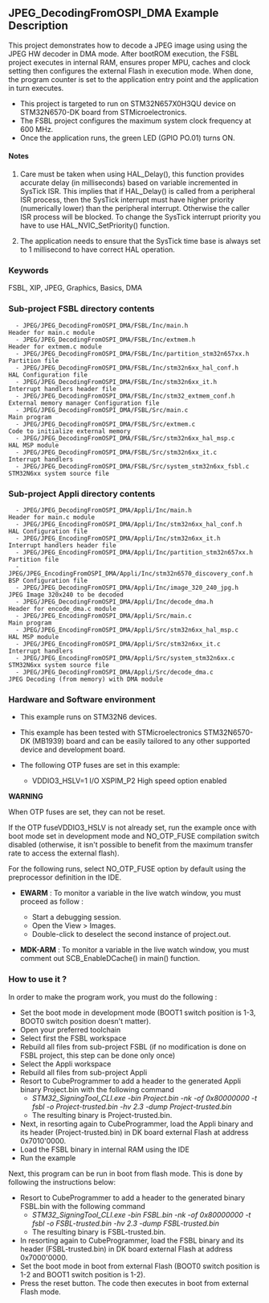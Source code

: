 ## <b>JPEG_DecodingFromOSPI_DMA Example Description</b>

This project demonstrates how to decode a JPEG image using using the JPEG HW decoder in DMA mode.
After bootROM execution, the FSBL project executes in internal RAM, ensures proper MPU, caches and clock setting then configures the external Flash in execution mode. When done, the program counter is set to the application entry point and the application in turn executes.

- This project is targeted to run on STM32N657X0H3QU device on STM32N6570-DK board from STMicroelectronics.  
- The FSBL project configures the maximum system clock frequency at 600 MHz.
- Once the application runs, the green LED (GPIO PO.01) turns ON.

#### <b>Notes</b>

 1. Care must be taken when using HAL_Delay(), this function provides accurate delay (in milliseconds)
    based on variable incremented in SysTick ISR. This implies that if HAL_Delay() is called from
    a peripheral ISR process, then the SysTick interrupt must have higher priority (numerically lower)
    than the peripheral interrupt. Otherwise the caller ISR process will be blocked.
    To change the SysTick interrupt priority you have to use HAL_NVIC_SetPriority() function.

 2. The application needs to ensure that the SysTick time base is always set to 1 millisecond
    to have correct HAL operation.

### <b>Keywords</b>

FSBL, XIP, JPEG, Graphics, Basics, DMA

### <b>Sub-project FSBL directory contents</b>

      - JPEG/JPEG_DecodingFromOSPI_DMA/FSBL/Inc/main.h                       Header for main.c module
      - JPEG/JPEG_DecodingFromOSPI_DMA/FSBL/Inc/extmem.h                     Header for extmem.c module
      - JPEG/JPEG_DecodingFromOSPI_DMA/FSBL/Inc/partition_stm32n657xx.h      Partition file
      - JPEG/JPEG_DecodingFromOSPI_DMA/FSBL/Inc/stm32n6xx_hal_conf.h         HAL Configuration file
      - JPEG/JPEG_DecodingFromOSPI_DMA/FSBL/Inc/stm32n6xx_it.h               Interrupt handlers header file
      - JPEG/JPEG_DecodingFromOSPI_DMA/FSBL/Inc/stm32_extmem_conf.h          External memory manager Configuration file
      - JPEG/JPEG_DecodingFromOSPI_DMA/FSBL/Src/main.c                       Main program
      - JPEG/JPEG_DecodingFromOSPI_DMA/FSBL/Src/extmem.c                     Code to initialize external memory
      - JPEG/JPEG_DecodingFromOSPI_DMA/FSBL/Src/stm32n6xx_hal_msp.c          HAL MSP module
      - JPEG/JPEG_DecodingFromOSPI_DMA/FSBL/Src/stm32n6xx_it.c               Interrupt handlers
      - JPEG/JPEG_DecodingFromOSPI_DMA/FSBL/Src/system_stm32n6xx_fsbl.c      STM32N6xx system source file

### <b>Sub-project Appli directory contents</b>


      - JPEG/JPEG_DecodingFromOSPI_DMA/Appli/Inc/main.h                      Header for main.c module  
      - JPEG/JPEG_EncodingFromOSPI_DMA/Appli/Inc/stm32n6xx_hal_conf.h        HAL Configuration file
      - JPEG/JPEG_EncodingFromOSPI_DMA/Appli/Inc/stm32n6xx_it.h              Interrupt handlers header file
      - JPEG/JPEG_EncodingFromOSPI_DMA/Appli/Inc/partition_stm32n657xx.h     Partition file
      - JPEG/JPEG_EncodingFromOSPI_DMA/Appli/Inc/stm32n6570_discovery_conf.h BSP Configuration file 
      - JPEG/JPEG_DecodingFromOSPI_DMA/Appli/Inc/image_320_240_jpg.h         JPEG Image 320x240 to be decoded
      - JPEG/JPEG_DecodingFromOSPI_DMA/Appli/Inc/decode_dma.h                Header for encode_dma.c module
      - JPEG/JPEG_EncodingFromOSPI_DMA/Appli/Src/main.c                      Main program
      - JPEG/JPEG_EncodingFromOSPI_DMA/Appli/Src/stm32n6xx_hal_msp.c         HAL MSP module
      - JPEG/JPEG_EncodingFromOSPI_DMA/Appli/Src/stm32n6xx_it.c              Interrupt handlers
      - JPEG/JPEG_EncodingFromOSPI_DMA/Appli/Src/system_stm32n6xx.c          STM32N6xx system source file
      - JPEG/JPEG_DecodingFromOSPI_DMA/Appli/Src/decode_dma.c                JPEG Decoding (from memory) with DMA module      

### <b>Hardware and Software environment</b>

  - This example runs on STM32N6 devices.

  - This example has been tested with STMicroelectronics STM32N6570-DK (MB1939)
    board and can be easily tailored to any other supported device
    and development board.

  - The following OTP fuses are set in this example:

    - VDDIO3_HSLV=1     I/O XSPIM_P2 High speed option enabled

**WARNING**

When OTP fuses are set, they can not be reset.

If the OTP fuseVDDIO3_HSLV is not already set, run the example once with boot mode set in development mode and NO_OTP_FUSE compilation switch disabled
(otherwise, it isn't possible to benefit from the maximum transfer rate to access the external flash).

For the following runs, select NO_OTP_FUSE option by default using the preprocessor definition in the IDE.


  - **EWARM** : To monitor a variable in the live watch window, you must proceed as follow :
    - Start a debugging session.
    - Open the View > Images.
    - Double-click to deselect the second instance of project.out.

  - **MDK-ARM** : To monitor a variable in the live watch window, you must comment out SCB_EnableDCache() in main() function.

### <b>How to use it ?</b>

In order to make the program work, you must do the following :

 - Set the boot mode in development mode (BOOT1 switch position is 1-3, BOOT0 switch position doesn't matter).
 - Open your preferred toolchain
 - Select first the FSBL workspace
 - Rebuild all files from sub-project FSBL (if no modification is done on FSBL project, this step can be done only once)
 - Select the Appli workspace
 - Rebuild all files from sub-project Appli
 - Resort to CubeProgrammer to add a header to the generated Appli binary Project.bin with the following command
   - *STM32_SigningTool_CLI.exe -bin Project.bin -nk -of 0x80000000 -t fsbl -o Project-trusted.bin -hv 2.3 -dump Project-trusted.bin*
   - The resulting binary is Project-trusted.bin.
 - Next, in resorting again to CubeProgrammer, load the Appli binary and its header (Project-trusted.bin) in DK board external Flash at address 0x7010'0000.
 - Load the FSBL binary in internal RAM using the IDE
 - Run the example

 Next, this program can be run in boot from flash mode. This is done by following the instructions below:

 - Resort to CubeProgrammer to add a header to the generated binary FSBL.bin with the following command
   - *STM32_SigningTool_CLI.exe -bin FSBL.bin -nk -of 0x80000000 -t fsbl -o FSBL-trusted.bin -hv 2.3 -dump FSBL-trusted.bin*
   - The resulting binary is FSBL-trusted.bin. 
 - In resorting again to CubeProgrammer, load the FSBL binary and its header (FSBL-trusted.bin) in DK board external Flash at address 0x7000'0000.
 - Set the boot mode in boot from external Flash (BOOT0 switch position is 1-2 and BOOT1 switch position is 1-2).
 - Press the reset button. The code then executes in boot from external Flash mode.




